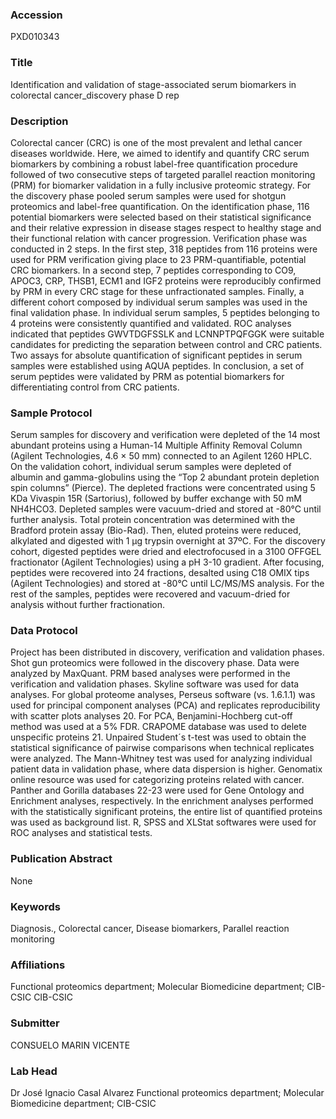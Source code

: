 ### Accession
PXD010343

### Title
Identification and validation of stage-associated serum biomarkers in colorectal cancer_discovery phase D rep

### Description
Colorectal cancer (CRC) is one of the most prevalent and lethal cancer diseases worldwide. Here, we aimed to identify and quantify CRC serum biomarkers by combining a robust label-free quantification procedure followed of two consecutive steps of targeted parallel reaction monitoring (PRM) for biomarker validation in a fully inclusive proteomic strategy.  For the discovery phase pooled serum samples were used for shotgun proteomics and label-free quantification. On the identification phase, 116 potential biomarkers were selected based on their statistical significance and their relative expression in disease stages respect to healthy stage and their functional relation with cancer progression. Verification phase was conducted in 2 steps. In the first step, 318 peptides from 116 proteins were used for PRM verification giving place to 23 PRM-quantifiable, potential CRC biomarkers. In a second step, 7 peptides corresponding to CO9, APOC3, CRP, THSB1, ECM1 and IGF2 proteins were reproducibly confirmed by PRM in every CRC stage for these unfractionated samples. Finally, a different cohort composed by individual serum samples was used in the final validation phase.  In individual serum samples, 5 peptides belonging to 4 proteins were consistently quantified and validated. ROC analyses indicated that peptides GWVTDGFSSLK and LCNNPTPQFGGK were suitable candidates for predicting the separation between control and CRC patients. Two assays for absolute quantification of significant peptides in serum samples were established using AQUA peptides. In conclusion, a set of serum peptides were validated by PRM as potential biomarkers for differentiating control from CRC patients.

### Sample Protocol
Serum samples for discovery and verification were depleted of the 14 most abundant proteins using a Human-14 Multiple Affinity Removal Column (Agilent Technologies, 4.6 × 50 mm) connected to an Agilent 1260 HPLC. On the validation cohort, individual serum samples were depleted of albumin and gamma-globulins using the “Top 2 abundant protein depletion spin columns” (Pierce).   The depleted fractions were concentrated using 5 KDa Vivaspin 15R (Sartorius), followed by buffer exchange with 50 mM NH4HCO3. Depleted samples were vacuum-dried and stored at -80°C until further analysis. Total protein concentration was determined with the Bradford protein assay (Bio-Rad). Then, eluted proteins were reduced, alkylated and digested with 1 μg trypsin overnight at 37ºC.  For the discovery cohort, digested peptides were dried and electrofocused in a 3100 OFFGEL fractionator (Agilent Technologies) using a pH 3-10 gradient. After focusing, peptides were recovered into 24 fractions, desalted using C18 OMIX tips (Agilent Technologies) and stored at -80°C until LC/MS/MS analysis. For the rest of the samples, peptides were recovered and vacuum-dried for analysis without further fractionation.

### Data Protocol
Project has been distributed in discovery, verification and validation phases. Shot gun proteomics were followed in the discovery phase. Data were analyzed by MaxQuant. PRM based analyses were performed in the verification and validation phases. Skyline software was used for data analyses. For global proteome analyses, Perseus software (vs. 1.6.1.1) was used for principal component analyses (PCA) and replicates reproducibility with scatter plots analyses 20. For PCA, Benjamini-Hochberg cut-off method was used at a 5% FDR. CRAPOME database was used to delete unspecific proteins 21.  Unpaired Student´s t-test was used to obtain the statistical significance of pairwise comparisons when technical replicates were analyzed. The Mann-Whitney test was used for analyzing individual patient data in validation phase, where data dispersion is higher.   Genomatix online resource was used for categorizing proteins related with cancer. Panther and Gorilla databases 22-23 were used for Gene Ontology and Enrichment analyses, respectively. In the enrichment analyses performed with the statistically significant proteins, the entire list of quantified proteins was used as background list. R, SPSS and XLStat softwares were used for ROC analyses and statistical tests.

### Publication Abstract
None

### Keywords
Diagnosis., Colorectal cancer, Disease biomarkers, Parallel reaction monitoring

### Affiliations
Functional proteomics department; Molecular Biomedicine department; CIB-CSIC
CIB-CSIC

### Submitter
CONSUELO MARIN VICENTE

### Lab Head
Dr José Ignacio Casal Alvarez
Functional proteomics department; Molecular Biomedicine department; CIB-CSIC


